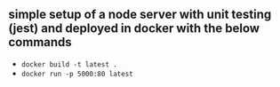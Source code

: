 ## simple setup of a node server with unit testing (jest) and deployed in docker with the below commands
* `docker build -t latest .`
* `docker run -p 5000:80 latest`



